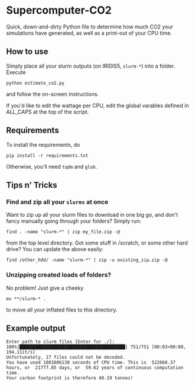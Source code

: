 # Supercomputer-CO2

Quick, down-and-dirty Python file to determine how much CO2 your simulations have generated, as well as a print-out of your CPU time.

## How to use

Simply place all your slurm outputs (on IRIDIS5, ```slurm-*```) into a folder. Execute

```
python estimate_co2.py
```

and follow the on-screen instructions.

If you'd like to edit the wattage per CPU, edit the global varables defined in ALL_CAPS at the top of the script.

## Requirements

To install the requirements, do

```
pip install -r requirements.txt
```

Otherwise, you'll need ```tqdm``` and ```glob```.

## Tips n' Tricks


### Find and zip all your ```slurms``` at once
Want to zip up all your slurm files to download in one big go, and don't fancy manually going through your folders? Simply run:
```
find . -name "slurm-*" | zip my_file.zip -@
```
from the top level directory. Got some stuff in /scratch, or some other hard drive? You can update the above easily:
```
find /other_hdd/ -name "slurm-*" | zip -u existing_zip.zip -@
```

### Unzipping created loads of folders?
No problem! Just give a cheeky
```
mv **/slurm-* .
```
to move all your inflated files to this directory.


## Example output

```
Enter path to slurm files [Enter for ./]:
100%|████████████████████████████████████████| 751/751 [00:03<00:00, 194.11it/s]
Unfortunately, 17 files could not be decoded.
You have used 1881606138 seconds of CPU time. This is  522668.37 hours, or  21777.85 days, or  59.62 years of continuous computation time.
Your carbon footprint is therefore 40.19 tonnes!
```
